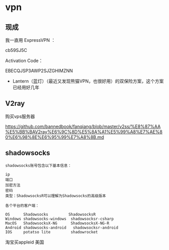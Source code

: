 # vpn

## 现成

我一直用 ExpressVPN ：

cb59SJ5C

Activation Code：  

EBECQJSP3AWP2SJZGHIMZNN

+ Lantern（蓝灯）（最近又发现熊猫VPN，也很好用）的双保险方案，这个方案已经用好几年

## V2ray

购买vps服务器

<https://github.com/bannedbook/fanqiang/blob/master/v2ss/%E8%87%AA%E5%BB%BAV2ray%E6%9C%8D%E5%8A%A1%E5%99%A8%E7%AE%80%E6%98%8E%E6%95%99%E7%A8%8B.md>

## shadowsocks

```
shadowsocks账号包含以下基本信息：

ip
端口
加密方法
密码
类型：ShadowsocksR可以理解为Shadowsocks的高级版本
```

```
各个平台的客户端：

OS      Shadowsocks         ShadowsocksR
Windows shadowsocks-windows  shadowsocksr-csharp
MacOS   ShadowsocksX-NG      ShadowsocksX-NG-R
Android shadowsocks-android   shadowsocksr-android
IOS     potatso lite         shadowrocket
```

淘宝买appleid 美国

